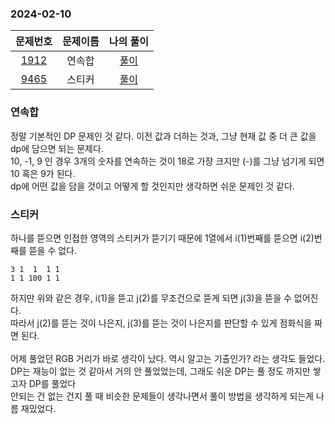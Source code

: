 ### 2024-02-10
| 문제번호 | 문제이름 | 나의 풀이 |
|:----:|:---------:|:---------: |
| [1912](https://www.acmicpc.net/problem/1912) | 연속합 | [풀이](https://github.com/Kminwo-o/BaekJoon-Algorithm/blob/main/%EB%B0%B1%EC%A4%80/Silver/1912.%E2%80%85%EC%97%B0%EC%86%8D%ED%95%A9/%EC%97%B0%EC%86%8D%ED%95%A9.java) |
| [9465](https://www.acmicpc.net/problem/9465) | 스티커 | [풀이](https://github.com/Kminwo-o/BaekJoon-Algorithm/blob/main/%EB%B0%B1%EC%A4%80/Silver/9465.%E2%80%85%EC%8A%A4%ED%8B%B0%EC%BB%A4/%EC%8A%A4%ED%8B%B0%EC%BB%A4.java) |

### 연속합
정말 기본적인 DP 문제인 것 같다. 이전 값과 더하는 것과, 그냥 현재 값 중 더 큰 값을 dp에 담으면 되는 문제다. <br>
10, -1, 9 인 경우 3개의 숫자를 연속하는 것이 18로 가장 크지만 (-)를 그냥 넘기게 되면 10 혹은 9가 된다. <br>
dp에 어떤 값을 담을 것이고 어떻게 할 것인지만 생각하면 쉬운 문제인 것 같다.

### 스티커
하나를 뜯으면 인접한 영역의 스티커가 뜯기기 때문에 1열에서 i(1)번째를 뜯으면 i(2)번째를 뜯을 수 없다. <br>
```plain
3 1  1  1 1
1 1 100 1 1
```
하지만 위와 같은 경우, i(1)을 뜯고 j(2)를 무조건으로 뜯게 되면 j(3)을 뜯을 수 없어진다. <br>
따라서 j(2)를 뜯는 것이 나은지, j(3)를 뜯는 것이 나은지를 판단할 수 있게 점화식을 짜면 된다.<br>
<br>
어제 풀었던 RGB 거리가 바로 생각이 났다. 역시 알고는 기출인가? 라는 생각도 들었다. <br>
DP는 재능이 없는 것 같아서 거의 안 풀었었는데, 그래도 쉬운 DP는 풀 정도 까지만 쌓고자 DP를 풀었다 <br>
안되는 건 없는 건지 풀 때 비슷한 문제들이 생각나면서 풀이 방법을 생각하게 되는게 나름 재밌었다. <br>
